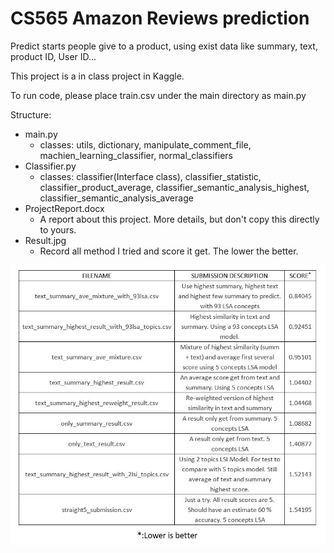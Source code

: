 # CS565 Amazon Reviews prediction
Predict starts people give to a product, using exist data like summary, text, product ID, User ID...

This project is a in class project in Kaggle. 

To run code, please place train.csv under the main directory as main.py

Structure:
* main.py
    - classes: utils, dictionary, manipulate_comment_file, machien_learning_classifier, normal_classifiers
* Classifier.py
    - classes: classifier(Interface class), classifier_statistic, classifier_product_average, classifier_semantic_analysis_highest, classifier_semantic_analysis_average
* ProjectReport.docx 
    - A report about this project. More details, but don't copy this directly to yours. 
* Result.jpg
    - Record all method I tried and score it get. The lower the better. 


![Result Graph](./Result.jpg)


